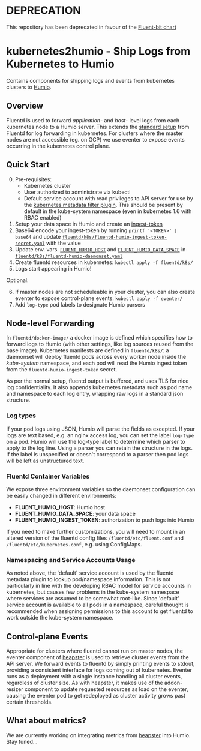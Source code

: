 # DEPRECATION

This repository has been deprecated in favour of the [Fluent-bit chart](https://docs.humio.com/sending_logs_to_humio/integrations/kubernetes/)


kubernetes2humio - Ship Logs from Kubernetes to Humio
=====================================================

Contains components for shipping logs and events from kubernetes
clusters to [Humio](https://humio.com).

Overview
--------

Fluentd is used to forward *application-* and *host-* level logs
from each kubernetes node to a Humio server. This extends the [standard
setup](https://github.com/fluent/fluentd-kubernetes-daemonset)
from Fluentd for log forwarding in kubernetes. For clusters where the
master nodes are not accessible (eg. on GCP) we use eventer to expose
events occurring in the kubernetes control plane.

Quick Start
-----------

0. Pre-requisites:
   - Kubernetes cluster
   - User authorized to administrate via kubectl
   - Default service account with read privileges to API server for use
     by the [kubernetes metadata filter
     plugin](https://github.com/fabric8io/fluent-plugin-kubernetes_metadata_filter). This
     should be present by default in the kube-system namespace (even in
     kubernetes 1.6 with RBAC enabled)
1. Setup your data space in Humio and create an
   [ingest-token](https://go.humio.com/docs/ingest-tokens/index.html)
2. Base64 encode your ingest-token by running `printf '<TOKEN>' | base64` and update
   [`fluentd/k8s/fluentd-humio-ingest-token-secret.yaml`](fluentd/k8s/fluentd-humio-ingest-token-secret.yaml#L8) with the value
3. Update env. vars. [`FLUENT_HUMIO_HOST`](fluentd/k8s/fluentd-humio-daemonset.yaml#L27)
   and [`FLUENT_HUMIO_DATA_SPACE`](fluentd/k8s/fluentd-humio-daemonset.yaml#L29)
   in [`fluentd/k8s/fluentd-humio-daemonset.yaml`](fluentd/k8s/fluentd-humio-daemonset.yaml)
4. Create fluentd resources in kubernetes: `kubectl apply -f
   fluentd/k8s/`
5. Logs start appearing in Humio!

Optional:

6. If master nodes are not scheduleable in your cluster, you can also
   create eventer to expose control-plane events: `kubectl apply -f
   eventer/`
7. Add `log-type` pod labels to designate Humio parsers

Node-level Forwarding
---------------------

In `fluentd/docker-image/` a docker image is defined which specifies
how to forward logs to Humio (with other settings, like log sources
reused from the base image). Kubernetes manifests are defined in
`fluentd/k8s/`: a daemonset will deploy fluentd pods across every
worker node inside the *kube-system* namespace, and each pod will read
the Humio ingest token from the `fluentd-humio-ingest-token` secret.

As per the normal setup, fluentd output is buffered, and uses TLS for
nice log confidentiality. It also appends kubernetes metadata such as
pod name and namespace to each log entry, wrapping raw logs in a
standard json structure.

### Log types

If your pod logs using JSON, Humio will parse the fields as excepted.
If your logs are text based, e.g. an nginx access log, you can set the
label `log-type` on a pod. Humio will use the log-type label to
determine which parser to apply to the log line. Using a parser you
can retain the structure in the logs. If the label is unspecified or
doesn't correspond to a parser then pod logs will be left as
unstructured text.

### Fluentd Container Variables

We expose three environment variables so the daemonset configuration
can be easily changed in different environments:

- **FLUENT_HUMIO_HOST**: Humio host
- **FLUENT_HUMIO_DATA_SPACE**: your data space
- **FLUENT_HUMIO_INGEST_TOKEN**: authorization to push logs into Humio

If you need to make further customizations, you will need to mount in
an altered version of the fluentd config files
`/fluentd/etc/fluent.conf` and `/fluentd/etc/kubernetes.conf`,
e.g. using ConfigMaps.

### Namespacing and Service Accounts Usage

As noted above, the 'default' service account is used by the fluentd
metadata plugin to lookup pod/namespace information. This is not
particularly in line with the developing RBAC model for service
accounts in kubernetes, but causes few problems in the kube-system
namespace where services are assumed to be somewhat root-like. Since
'default' service account is available to all pods in a namespace,
careful thought is recommended when assigning permissions to this
account to get fluentd to work outside the kube-system namespace.

Control-plane Events
--------------------

Appropriate for clusters where fluentd cannot run on master nodes, the
eventer component of [heapster](github.com/kubernetes/heapster) is
used to retrieve cluster events from the API server. We forward events
to fluentd by simply printing events to stdout, providing a consistent
interface for logs coming out of kubernetes. Eventer runs as a
deployment with a single instance handling all cluster events,
regardless of cluster size. As with heapster, it makes use of the
addon-resizer component to update requested resources as load on the
eventer, causing the eventer pod to get redeployed as cluster activity
grows past certain thresholds.

What about metrics?
-------------------

We are currently working on integrating metrics from
[heapster](https://github.com/kubernetes/heapster) into Humio.  Stay
tuned...
